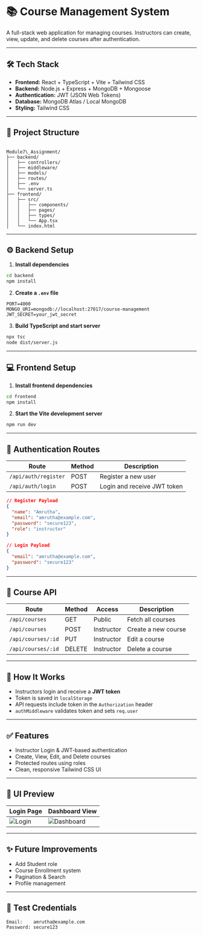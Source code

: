 # 📚 Course Management System

A full-stack web application for managing courses. Instructors can create, view, update, and delete courses after authentication.

---

## 🛠 Tech Stack

- **Frontend:** React + TypeScript + Vite + Tailwind CSS
- **Backend:** Node.js + Express + MongoDB + Mongoose
- **Authentication:** JWT (JSON Web Tokens)
- **Database:** MongoDB Atlas / Local MongoDB
- **Styling:** Tailwind CSS

---

## 📁 Project Structure

```

Module7\_Assignment/
├── backend/
│   ├── controllers/
│   ├── middleware/
│   ├── models/
│   ├── routes/
│   ├── .env
│   └── server.ts
├── frontend/
│   ├── src/
│   │   ├── components/
│   │   ├── pages/
│   │   ├── types/
│   │   └── App.tsx
│   └── index.html

````

---

## ⚙️ Backend Setup

1. **Install dependencies**

```bash
cd backend
npm install
````

2. **Create a `.env` file**

```env
PORT=4000
MONGO_URI=mongodb://localhost:27017/course-management
JWT_SECRET=your_jwt_secret
```

3. **Build TypeScript and start server**

```bash
npx tsc
node dist/server.js
```

---

## 💻 Frontend Setup

1. **Install frontend dependencies**

```bash
cd frontend
npm install
```

2. **Start the Vite development server**

```bash
npm run dev
```

---

## 🔐 Authentication Routes

| Route                | Method | Description                 |
| -------------------- | ------ | --------------------------- |
| `/api/auth/register` | POST   | Register a new user         |
| `/api/auth/login`    | POST   | Login and receive JWT token |

```json
// Register Payload
{
  "name": "Amrutha",
  "email": "amrutha@example.com",
  "password": "secure123",
  "role": "instructor"
}
```

```json
// Login Payload
{
  "email": "amrutha@example.com",
  "password": "secure123"
}
```

---

## 📘 Course API

| Route              | Method | Access     | Description         |
| ------------------ | ------ | ---------- | ------------------- |
| `/api/courses`     | GET    | Public     | Fetch all courses   |
| `/api/courses`     | POST   | Instructor | Create a new course |
| `/api/courses/:id` | PUT    | Instructor | Edit a course       |
| `/api/courses/:id` | DELETE | Instructor | Delete a course     |

---

## 🔑 How It Works

* Instructors login and receive a **JWT token**
* Token is saved in `localStorage`
* API requests include token in the `Authorization` header
* `authMiddleware` validates token and sets `req.user`

---

## ✅ Features

* Instructor Login & JWT-based authentication
* Create, View, Edit, and Delete courses
* Protected routes using roles
* Clean, responsive Tailwind CSS UI

---

## 📸 UI Preview

| Login Page                      | Dashboard View                          |
| ------------------------------- | --------------------------------------- |
| ![Login](screenshots/login.png) | ![Dashboard](screenshots/dashboard.png) |

---

## ✨ Future Improvements

* Add Student role
* Course Enrollment system
* Pagination & Search
* Profile management

---

## 🧪 Test Credentials

```bash
Email:    amrutha@example.com
Password: secure123
```